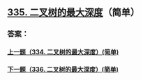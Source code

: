 ## [335. 二叉树的最大深度](https://leetcode-cn.com/problems/merge-two-sorted-lists/)（简单）





### 答案：



#### [上一题（334. 二叉树的最大深度）(简单)](https://github.com/sdwwld/leetCode/blob/master/src/main/java/com/wld/java/leetcode/leetCode0334.md)

#### [下一题（336. 二叉树的最大深度）(简单)](https://github.com/sdwwld/leetCode/blob/master/src/main/java/com/wld/java/leetcode/leetCode0336.md)